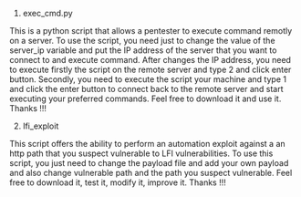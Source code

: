 
1) exec_cmd.py

This is a python script that allows a pentester to execute command remotly on a server. To use the script, you need just to change the value of the server_ip variable and put the IP address of the server that you want to connect to and execute command. After changes the IP address, you need to execute firstly the script on the remote server and type 2 and click enter button. Secondly, you need to execute the script your machine and type 1 and click the enter button to connect back to the remote server and start executing your preferred commands. Feel free to download it and use it. Thanks !!!


2) lfi_exploit

This script offers the ability to perform an automation exploit against a an http path that you suspect vulnerable to LFI vulnerabilities. To use this script, you just need to change the payload file and add your own payload and also change vulnerable path and the path you suspect vulnerable. Feel free to download it, test it, modify it, improve it. Thanks !!!
